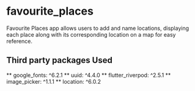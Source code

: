 # favourite_places

Favourite Places app allows users to add and name locations, displaying each place along with its corresponding location on a map for easy reference.

## Third party packages Used
** google_fonts: ^6.2.1
** uuid: ^4.4.0
** flutter_riverpod: ^2.5.1
** image_picker: ^1.1.1
** location: ^6.0.2
 
